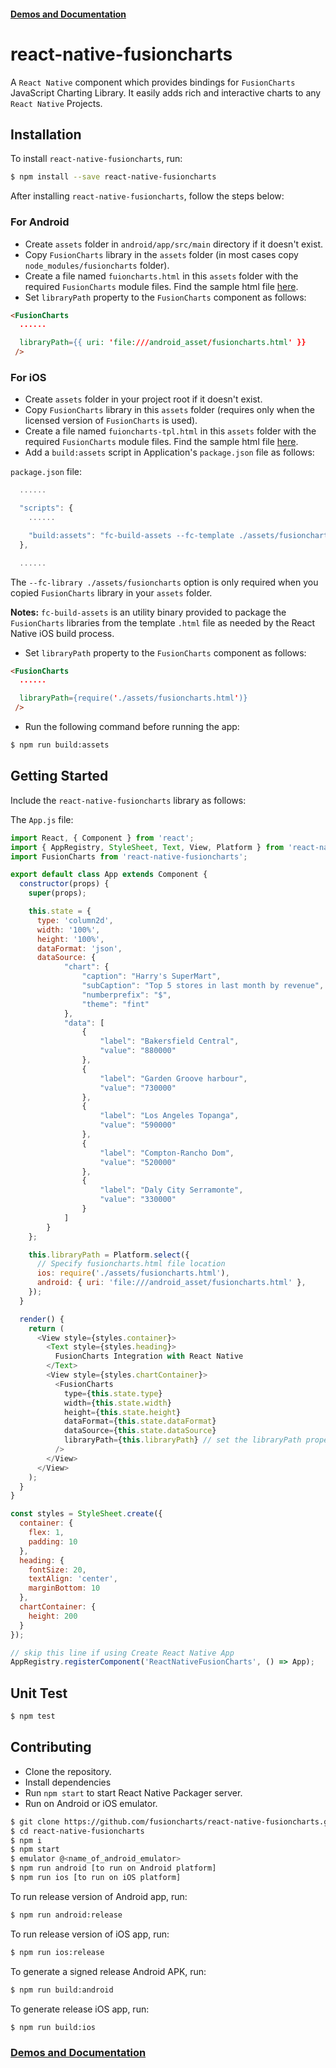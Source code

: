 #### [Demos and Documentation](https://fusioncharts.github.io/react-native-fusioncharts/)

# react-native-fusioncharts

A `React Native` component which provides bindings for `FusionCharts` JavaScript Charting Library. It easily adds rich and interactive charts to any `React Native` Projects.

## Installation

To install `react-native-fusioncharts`, run:

```bash
$ npm install --save react-native-fusioncharts
```

After installing `react-native-fusioncharts`, follow the steps below:

### For Android

* Create `assets` folder in `android/app/src/main` directory if it doesn't exist.
* Copy `FusionCharts` library in the `assets` folder (in most cases copy `node_modules/fusioncharts` folder).
* Create a file named `fuioncharts.html` in this `assets` folder with the required `FusionCharts` module files. Find the sample html file [here](https://github.com/fusioncharts/react-native-fusioncharts/blob/master/templates/fuioncharts-tpl-android.html).
* Set `libraryPath` property to the `FusionCharts` component as follows:

```html
<FusionCharts
  ......

  libraryPath={{ uri: 'file:///android_asset/fusioncharts.html' }}
 />
```

### For iOS

* Create `assets` folder in your project root if it doesn't exist.
* Copy `FusionCharts` library in this `assets` folder (requires only when the licensed version of `FusionCharts` is used).
* Create a file named `fuioncharts-tpl.html` in this `assets` folder with the required `FusionCharts` module files. Find the sample html file [here](https://github.com/fusioncharts/react-native-fusioncharts/blob/master/templates/fuioncharts-tpl-ios.html).
* Add a `build:assets` script in Application's `package.json` file as follows:

`package.json` file:

```javascript
  ......

  "scripts": {
    ......

    "build:assets": "fc-build-assets --fc-template ./assets/fusioncharts-tpl.html --fc-library ./assets/fusioncharts"
  },

  ......
```

The `--fc-library ./assets/fusioncharts` option is only required when you copied `FusionCharts` library in your `assets` folder.

**Notes:** `fc-build-assets` is an utility binary provided to package the `FusionCharts` libraries from the template `.html` file as needed by the React Native iOS build process.

* Set `libraryPath` property to the `FusionCharts` component as follows:

```html
<FusionCharts
  ......

  libraryPath={require('./assets/fusioncharts.html')}
 />
```

* Run the following command before running the app:

```bash
$ npm run build:assets
```

## Getting Started

Include the `react-native-fusioncharts` library as follows:

The `App.js` file:

```javascript
import React, { Component } from 'react';
import { AppRegistry, StyleSheet, Text, View, Platform } from 'react-native';
import FusionCharts from 'react-native-fusioncharts';

export default class App extends Component {
  constructor(props) {
    super(props);

    this.state = {
      type: 'column2d',
      width: '100%',
      height: '100%',
      dataFormat: 'json',
      dataSource: {
            "chart": {
                "caption": "Harry's SuperMart",
                "subCaption": "Top 5 stores in last month by revenue",
                "numberprefix": "$",
                "theme": "fint"
            },
            "data": [
                {
                    "label": "Bakersfield Central",
                    "value": "880000"
                },
                {
                    "label": "Garden Groove harbour",
                    "value": "730000"
                },
                {
                    "label": "Los Angeles Topanga",
                    "value": "590000"
                },
                {
                    "label": "Compton-Rancho Dom",
                    "value": "520000"
                },
                {
                    "label": "Daly City Serramonte",
                    "value": "330000"
                }
            ]
        }
    };

    this.libraryPath = Platform.select({
      // Specify fusioncharts.html file location
      ios: require('./assets/fusioncharts.html'),
      android: { uri: 'file:///android_asset/fusioncharts.html' },
    });
  }

  render() {
    return (
      <View style={styles.container}>
        <Text style={styles.heading}>
          FusionCharts Integration with React Native
        </Text>
        <View style={styles.chartContainer}>
          <FusionCharts
            type={this.state.type}
            width={this.state.width}
            height={this.state.height}
            dataFormat={this.state.dataFormat}
            dataSource={this.state.dataSource}
            libraryPath={this.libraryPath} // set the libraryPath property
          />
        </View>
      </View>
    );
  }
}

const styles = StyleSheet.create({
  container: {
    flex: 1,
    padding: 10
  },
  heading: {
    fontSize: 20,
    textAlign: 'center',
    marginBottom: 10
  },
  chartContainer: {
    height: 200
  }
});

// skip this line if using Create React Native App
AppRegistry.registerComponent('ReactNativeFusionCharts', () => App);
```

## Unit Test

```sh
$ npm test
```

## Contributing

* Clone the repository.
* Install dependencies
* Run `npm start` to start React Native Packager server.
* Run on Android or iOS emulator.

```sh
$ git clone https://github.com/fusioncharts/react-native-fusioncharts.git
$ cd react-native-fusioncharts
$ npm i
$ npm start
$ emulator @<name_of_android_emulator>
$ npm run android [to run on Android platform]
$ npm run ios [to run on iOS platform]
```

To run release version of Android app, run:
```sh
$ npm run android:release
```

To run release version of iOS app, run:
```sh
$ npm run ios:release
```

To generate a signed release Android APK, run:
```sh
$ npm run build:android
```

To generate release iOS app, run:
```sh
$ npm run build:ios
```

### [Demos and Documentation](https://fusioncharts.github.io/react-native-fusioncharts/)
